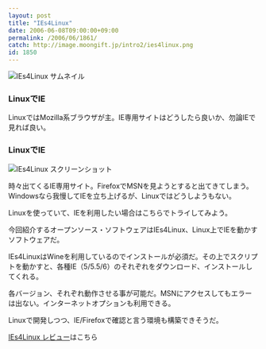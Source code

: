 ```yaml
---
layout: post
title: "IEs4Linux"
date: 2006-06-08T09:00:00+09:00
permalink: /2006/06/1861/
catch: http://image.moongift.jp/intro2/ies4linux.png
id: 1850
---
```

 ![IEs4Linux サムネイル](http://image.moongift.jp/intro2/ies4linux.t.png "IEs4Linux サムネイル")
  

### LinuxでIE
  
LinuxではMozilla系ブラウザが主。IE専用サイトはどうしたら良いか、勿論IEで見れば良い。  
<!--more-->  

### LinuxでIE
  

![IEs4Linux スクリーンショット](http://image.moongift.jp/intro2/ies4linux.png "IEs4Linux スクリーンショット")

  

時々出てくるIE専用サイト。FirefoxでMSNを見ようとすると出てきてしまう。Windowsなら我慢してIEを立ち上げるが、Linuxではどうしようもない。

  

Linuxを使っていて、IEを利用したい場合はこちらでトライしてみよう。

  

今回紹介するオープンソース・ソフトウェアはIEs4Linux、Linux上でIEを動かすソフトウェアだ。

  

IEs4LinuxはWineを利用しているのでインストールが必須だ。その上でスクリプトを動かすと、各種IE（5/5.5/6）のそれぞれをダウンロード、インストールしてくれる。

  

各バージョン、それぞれ動作させる事が可能だ。MSNにアクセスしてもエラーは出ない。インターネットオプションも利用できる。

  

Linuxで開発しつつ、IE/Firefoxで確認と言う環境も構築できそうだ。

  

[IEs4Linux レビュー](http://oss.moongift.jp/review/i-1862.html)はこちら

